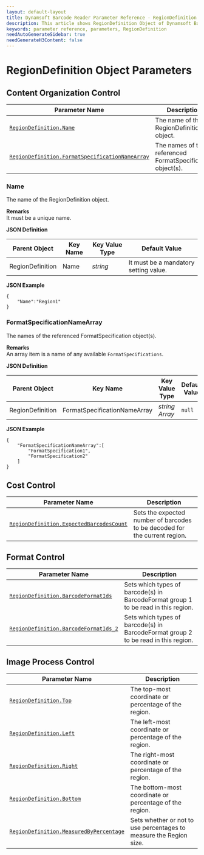 ```yaml
---
layout: default-layout
title: Dynamsoft Barcode Reader Parameter Reference - RegionDefinition Object
description: This article shows RegionDefinition Object of Dynamsoft Barcode Reader.
keywords: parameter reference, parameters, RegionDefinition
needAutoGenerateSidebar: true
needGenerateH3Content: false
---
```



# RegionDefinition Object Parameters



## Content Organization Control

 | Parameter Name | Description |
 | -------------- | ----------- | 
 | [`RegionDefinition.Name`](#name) | The name of the RegionDefinition object. |
 | [`RegionDefinition.FormatSpecificationNameArray`](#formatspecificationnamearray) | The names of the referenced FormatSpecification object(s). |

### Name
The name of the RegionDefinition object. 

**Remarks**      
It must be a unique name.

**JSON Definition**

| Parent Object | Key Name | Key Value Type | Default Value |
| ------------- | -------- | -------------- | ------------- |
| RegionDefinition | Name | *string* | It must be a mandatory setting value. |

**JSON Example**   
```
{
    "Name":"Region1"
}
```


### FormatSpecificationNameArray
The names of the referenced FormatSpecification object(s).

**Remarks**     
An array item is a name of any available `FormatSpecifications`.   

**JSON Definition**

| Parent Object | Key Name | Key Value Type | Default Value |
| ----------- | ------------------- | ---------- | ------------- |
| RegionDefinition | FormatSpecificationNameArray | *string Array* | `null` |

   
**JSON Example**   
```
{
    "FormatSpecificationNameArray":[
        "FormatSpecification1",
        "FormatSpecification2"
    ]
}
```



## Cost Control

 | Parameter Name | Description |
 | -------------- | ----------- | 
 | [`RegionDefinition.ExpectedBarcodesCount`](../expected-barcodes-count.md) | Sets the expected number of barcodes to be decoded for the current region. |


## Format Control

 | Parameter Name | Description |
 | -------------- | ----------- | 
 | [`RegionDefinition.BarcodeFormatIds`](../barcode-format-ids.md) | Sets which types of barcode(s) in BarcodeFormat group 1 to be read in this region. |
 | [`RegionDefinition.BarcodeFormatIds_2`](../barcode-format-ids-2.md) | Sets which types of barcode(s) in BarcodeFormat group 2 to be read in this region. |
 
 
## Image Process Control

 | Parameter Name | Description |
 | -------------- | ----------- | 
 | [`RegionDefinition.Top`](../region.md) | 	The top-most coordinate or percentage of the region. | 
 | [`RegionDefinition.Left`](../region.md) | 	The left-most coordinate or percentage of the region. | 
 | [`RegionDefinition.Right`](../region.md) | 	The right-most coordinate or percentage of the region. | 
 | [`RegionDefinition.Bottom`](../region.md) | 	The bottom-most coordinate or percentage of the region. | 
 | [`RegionDefinition.MeasuredByPercentage`](../region.md) | 	Sets whether or not to use percentages to measure the Region size. | 


